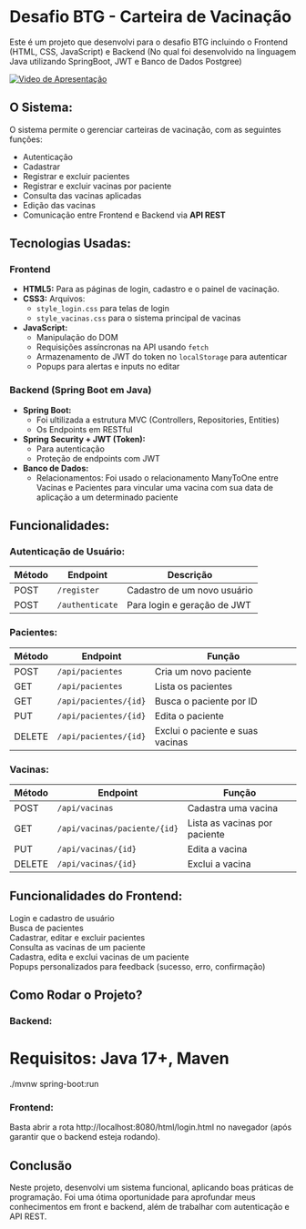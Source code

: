 # Desafio BTG - Carteira de Vacinação

Este é um projeto que desenvolvi para o desafio BTG incluindo o Frontend (HTML, CSS, JavaScript) e Backend (No qual foi desenvolvido na linguagem Java utilizando SpringBoot, JWT e Banco de Dados Postgree)

[![Video de Apresentação](https://img.youtube.com/vi/frwpT8oDAq4/0.jpg)](https://youtu.be/frwpT8oDAq4)

## O Sistema:
O sistema permite o gerenciar carteiras de vacinação, com as seguintes funções:

- Autenticação  
- Cadastrar  
- Registrar e excluir pacientes  
- Registrar e excluir vacinas por paciente  
- Consulta das vacinas aplicadas  
- Edição das vacinas  
- Comunicação entre Frontend e Backend via **API REST**

## Tecnologias Usadas:

### Frontend
- **HTML5:** Para as páginas de login, cadastro e o painel de vacinação.
- **CSS3:** Arquivos:
  - `style_login.css` para telas de login
  - `style_vacinas.css` para o sistema principal de vacinas
- **JavaScript:**
  - Manipulação do DOM
  - Requisições assíncronas na API usando `fetch`
  - Armazenamento de JWT do token no `localStorage` para autenticar
  - Popups para alertas e inputs no editar

### Backend (Spring Boot em Java)

- **Spring Boot:**
  - Foi ultilizada a estrutura MVC (Controllers, Repositories, Entities)
  - Os Endpoints em RESTful
- **Spring Security + JWT (Token):**
  - Para autenticação
  - Proteção de endpoints com JWT
- **Banco de Dados:**
  - Relacionamentos: Foi usado o relacionamento ManyToOne entre Vacinas e Pacientes para vincular uma vacina com sua data de aplicação a um determinado paciente

## Funcionalidades:

### Autenticação de Usuário:

| Método | Endpoint | Descrição |
|-------|---------|--------|
| POST | `/register` | Cadastro de um novo usuário |
| POST | `/authenticate` | Para login e geração de JWT |

###  Pacientes:

| Método | Endpoint | Função |
|-------|---------|--------|
| POST | `/api/pacientes` | Cria um novo paciente |
| GET | `/api/pacientes` | Lista os pacientes |
| GET | `/api/pacientes/{id}` | Busca o paciente por ID |
| PUT | `/api/pacientes/{id}` | Edita o paciente |
| DELETE | `/api/pacientes/{id}` | Exclui o paciente e suas vacinas |

### Vacinas:

| Método | Endpoint | Função |
|-------|---------|--------|
| POST | `/api/vacinas` | Cadastra uma vacina |
| GET | `/api/vacinas/paciente/{id}` | Lista as vacinas por paciente |
| PUT | `/api/vacinas/{id}` | Edita a vacina |
| DELETE | `/api/vacinas/{id}` | Exclui a vacina |

## Funcionalidades do Frontend:

Login e cadastro de usuário  
Busca de pacientes  
Cadastrar, editar e excluir pacientes  
Consulta as vacinas de um paciente  
Cadastra, edita e exclui vacinas de um paciente  
Popups personalizados para feedback (sucesso, erro, confirmação)

## Como Rodar o Projeto?
### Backend:

# Requisitos: Java 17+, Maven
./mvnw spring-boot:run

### Frontend:
Basta abrir a rota http://localhost:8080/html/login.html no navegador (após garantir que o backend esteja rodando).

## Conclusão
Neste projeto, desenvolvi um sistema funcional, aplicando boas práticas de programação. Foi uma ótima oportunidade para aprofundar meus conhecimentos em front e backend, além de trabalhar com autenticação e API REST.